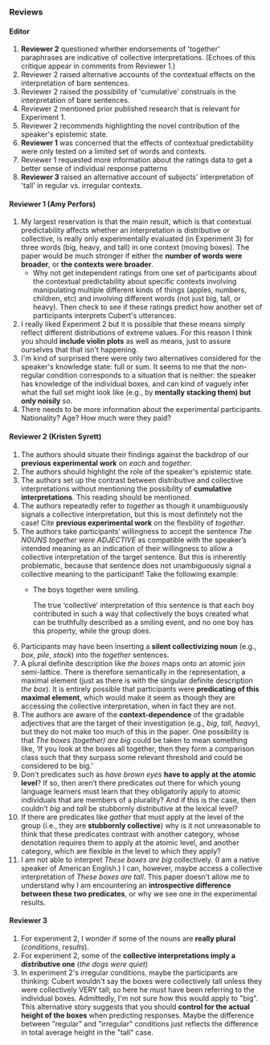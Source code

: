 ### Reviews

#### Editor
1. **Reviewer 2** questioned whether endorsements of 'together' paraphrases are indicative of collective interpretations. (Echoes of this critique appear in comments from Reviewer 1.)
2. Reviewer 2 raised alternative accounts of the contextual effects on the interpretation of bare sentences.
3. Reviewer 2 raised the possibility of 'cumulative' construals in the interpretation of bare sentences.
4. Reviewer 2 mentioned prior published research that is relevant for Experiment 1.
5. Reviewer 2 recommends highlighting the novel contribution of the speaker's epistemic state.
6. **Reviewer 1** was concerned that the effects of contextual predictability were only tested on a limited set of words and contexts.
7. Reviewer 1 requested more information about the ratings data to get a better sense of individual response patterns
8. **Reviewer 3** raised an alternative account of subjects' interpretation of 'tall' in regular vs. irregular contexts.

#### Reviewer 1 (Amy Perfors)
1. My largest reservation is that the main result, which is that contextual predictability affects whether an interpretation is distributive or collective, is really only experimentally evaluated (in Experiment 3) for three words (big, heavy, and tall) in one context (moving boxes). The paper would be much stronger if either the **number of words were broader**, or **the contexts were broader**.
	- Why not get independent ratings from one set of participants about the contextual predictability about specific contexts involving manipulating multiple different kinds of things (apples, numbers, children, etc) and involving different words (not just big, tall, or heavy). Then check to see if these ratings predict how another set of participants interprets Cubert's utterances.
2. I really liked Experiment 2 but it is possible that these means simply reflect different distributions of extreme values. For this reason I think you should **include violin plots** as well as means, just to assure ourselves that that isn't happening.
3. I'm kind of surprised there were only two alternatives considered for the speaker's knowledge state: full or sum. It seems to me that the non-regular condition corresponds to a situation that is neither: the speaker has knowledge of the individual boxes, and can kind of vaguely infer what the full set might look like (e.g., by **mentally stacking them) but only noisily** so.
4. There needs to be more information about the experimental participants. Nationality? Age? How much were they paid?

#### Reviewer 2 (Kristen Syrett)
1. The authors should situate their findings against the backdrop of our **previous experimental work** on *each* and *together*.
2. The authors should highlight the role of the speaker's epistemic state.
3. The authors set up the contrast between distributive and collective interpretations without mentioning the possibility of **cumulative interpretations**. This reading should be mentioned.
4. The authors repeatedly refer to *together* as though it unambiguously signals a collective interpretation, but this is most definitely not the case! Cite **previous experimental work** on the flexbility of *together*.
5. The authors take participants’ willingness to accept the sentence *The NOUNS together were ADJECTIVE* as compatible with the speaker’s intended meaning as an indication of their willingness to allow a collective interpretation of the target sentence. But this is inherently problematic, because that sentence does not unambiguously signal a collective meaning to the participant! Take the following example:
	- The boys together were smiling.
	
	  The true ‘collective’ interpretation of this sentence is that each boy contributed in such a way that collectively the boys created what can be truthfully described as a smiling event, and no one boy has this property, while the group does.
6. Participants may have been inserting a **silent collectivizing noun** (e.g., *box*, *pile*, *stack*) into the *together* sentences.
7. A plural definite description like *the boxes* maps onto an atomic join semi-lattice. There is therefore semantically in the representation, a maximal element (just as there is with the singular definite description *the box*). It is entirely possible that participants were **predicating of this maximal element**, which would make it seem as though they are accessing the collective interpretation, when in fact they are not.
8. The authors are aware of the **context-dependence** of the gradable adjectives that are the target of their investigation (e.g., *big*, *tall*, *heavy*), but they do not make too much of this in the paper. One possibility is that *The boxes (together) are big* could be taken to mean something like, ‘If you look at the boxes all together, then they form a comparison class such that they surpass some relevant threshold and could be considered to be big.’
9. Don’t predicates such as *have brown eyes* **have to apply at the atomic level**? If so, then aren’t there predicates out there for which young language learners must learn that they obligatorily apply to atomic individuals that are members of a plurality? And if this is the case, then couldn’t *big* and *tall* be stubbornly distributive at the lexical level?
10. If there are predicates like *gather* that must apply at the level of the group (i.e., they are **stubbornly collective**) why is it not unreasonable to think that these predicates contrast with another category, whose denotation requires them to apply at the atomic level, and another category, which are flexible in the level to which they apply?
11. I am not able to interpret *These boxes are big* collectively. (I am a native speaker of American English.) I can, however, maybe access a collective interpretation of *These boxes are tall*. This paper doesn’t allow me to understand why I am encountering an **introspective difference between these two predicates**, or why we see one in the experimental results.

#### Reviewer 3
1. For experiment 2, I wonder if some of the nouns are **really plural** (*conditions*, *results*).
2. For experiment 2, some of the **collective interpretations imply a distributive one** (*the dogs were quiet*)
3. In experiment 2's irregular conditions, maybe the participants are thinking: Cubert wouldn't say the boxes were collectively tall unless they were collectively VERY tall; so here he must have been referring to the individual boxes. Admittedly, I'm not sure how this would apply to "big".  This alternative story suggests that you should **control for the actual height of the boxes** when predicting responses. Maybe the difference between "regular" and "irregular" conditions just reflects the difference in total average height in the "tall" case.